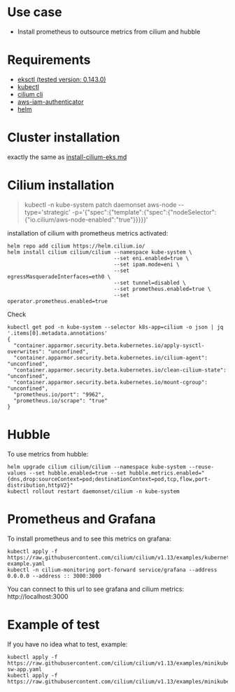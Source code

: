 # Use case

* Install prometheus to outsource metrics from cilium and hubble

# Requirements

* [eksctl (tested version: 0.143.0)](tools/eksctl.txt)
* [kubectl](tools/kubectl.txt)
* [cilium cli](tools/cilium-cli.txt)
* [aws-iam-authenticator](tools/aws-iam-authenticator.txt)
* [helm](tools/helm.txt)

# Cluster installation

exactly the same as [install-cilium-eks.md](install-cilium-eks.md)

# Cilium installation

> kubectl -n kube-system patch daemonset aws-node --type='strategic' -p='{"spec":{"template":{"spec":{"nodeSelector":{"io.cilium/aws-node-enabled":"true"}}}}}'

installation of cilium with prometheus metrics activated:

```
helm repo add cilium https://helm.cilium.io/
helm install cilium cilium/cilium --namespace kube-system \
                                  --set eni.enabled=true \
                                  --set ipam.mode=eni \
                                  --set egressMasqueradeInterfaces=eth0 \
                                  --set tunnel=disabled \
                                  --set prometheus.enabled=true \
                                  --set operator.prometheus.enabled=true
```

Check

```
kubectl get pod -n kube-system --selector k8s-app=cilium -o json | jq '.items[0].metadata.annotations'
{
  "container.apparmor.security.beta.kubernetes.io/apply-sysctl-overwrites": "unconfined",
  "container.apparmor.security.beta.kubernetes.io/cilium-agent": "unconfined",
  "container.apparmor.security.beta.kubernetes.io/clean-cilium-state": "unconfined",
  "container.apparmor.security.beta.kubernetes.io/mount-cgroup": "unconfined",
  "prometheus.io/port": "9962",
  "prometheus.io/scrape": "true"
}
```

# Hubble

To use metrics from hubble:

```
helm upgrade cilium cilium/cilium --namespace kube-system --reuse-values --set hubble.enabled=true --set hubble.metrics.enabled="{dns,drop:sourceContext=pod;destinationContext=pod,tcp,flow,port-distribution,httpV2}"
kubectl rollout restart daemonset/cilium -n kube-system
```

# Prometheus and Grafana

To install prometheus and to see this metrics on grafana:

```
kubectl apply -f https://raw.githubusercontent.com/cilium/cilium/v1.13/examples/kubernetes/addons/prometheus/monitoring-example.yaml
kubectl -n cilium-monitoring port-forward service/grafana --address 0.0.0.0 --address :: 3000:3000
```

You can connect to this url to see grafana and cilium metrics: http://localhost:3000

# Example of test

If you have no idea what to test, example:

```
kubectl apply -f https://raw.githubusercontent.com/cilium/cilium/v1.13/examples/minikube/http-sw-app.yaml
kubectl apply -f https://raw.githubusercontent.com/cilium/cilium/v1.13/examples/minikube/sw_l3_l4_l7_policy.yaml
```
